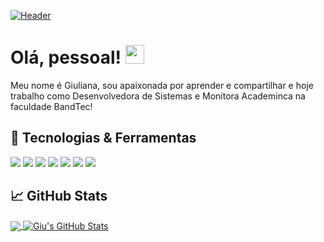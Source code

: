 [![Header](https://raw.githubusercontent.com/miniguiti/miniguiti/main/git-img.png "Header")](https://www.linkedin.com/in/giuliana-miniguiti-11334616b/)

# Olá, pessoal! <img src="https://raw.githubusercontent.com/miniguiti/miniguiti/main/wave.gif" width="30px">
Meu nome é Giuliana, sou apaixonada por aprender e compartilhar e hoje trabalho como Desenvolvedora de Sistemas e Monitora Academinca na faculdade BandTec!

## 🔧 Tecnologias & Ferramentas
![](https://img.shields.io/badge/Code-Java-informational?style=flat&logo=java.js&logoColor=white&color=2bbc8a)
![](https://img.shields.io/badge/Framework-SpringBoot-informational?style=flat&logo=springboot.js&logoColor=white&color=2bbc8a)
![](https://img.shields.io/badge/Data-MySql-informational?style=flat&logo=mysql.js&logoColor=white&color=2bbc8a)
![](https://img.shields.io/badge/Code-JavaScript-informational?style=flat&logo=javascript&logoColor=white&color=2bbc8a)
![](https://img.shields.io/badge/Framework-Vue-informational?style=flat&logo=vue.js&logoColor=white&color=2bbc8a)
![](https://img.shields.io/badge/Lib-React-informational?style=flat&logo=react.js&logoColor=white&color=2bbc8a)
![](https://img.shields.io/badge/Editor-IntelliJ_IDEA-informational?style=flat&logo=intellij-idea&logoColor=white&color=2bbc8a)

## &#x1f4c8; GitHub Stats

<a href="https://github.com/miniguiti/miniguiti">
  <img align="center" src="https://github-readme-stats.vercel.app/api/top-langs/?username=miniguiti&hide=html&title_color=ffffff&text_color=c9cacc&icon_color=2bbc8a&bg_color=1d1f21" />
</a>
<a href="https://github.com/miniguiti/miniguiti">
  <img align="center" src="https://github-readme-stats.vercel.app/api?username=miniguiti&show_icons=true&line_height=27&count_private=true&title_color=ffffff&text_color=c9cacc&icon_color=2bbc8a&bg_color=1d1f21" alt="Giu's GitHub Stats" />
</a>

